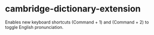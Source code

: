 # cambridge-dictionary-extension


Enables new keyboard shortcuts (Command + 1) and (Command + 2) to toggle English pronunciation.
